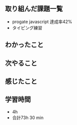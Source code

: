 ## 取り組んだ課題一覧
- progate javascript 達成率42%
- タイピング練習

## わかったこと

## 次やること

## 感じたこと

## 学習時間
- 4h
- 合計73h 30 min
